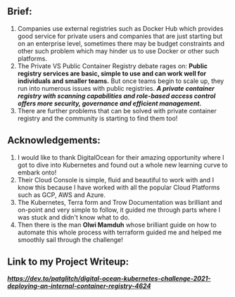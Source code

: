 ## Brief:
1. Companies use external registries such as Docker Hub which provides good service for private users and companies that are just starting but on an enterprise level, sometimes there may be budget constraints and other such problem which may hinder us to use Docker or other such platforms.
2. The Private VS Public Container Registry debate rages on: 
**Public registry services are basic, simple to use and can work well for individuals and smaller teams.** 
But once teams begin to scale up, they run into numerous issues with public registries.
_**A private container registry with scanning capabilities and role-based access control offers more security, governance and efficient management.**_
3. There are further problems that can be solved with private container registry and the community is starting to find them too!

## Acknowledgements:
1. I would like to thank DigitalOcean for their amazing opportunity where I got to dive into Kubernetes and found out a whole new learning curve to embark onto!
2. Their Cloud Console is simple, fluid and beautiful to work with and I know this because I have worked with all the popular Cloud Platforms such as GCP, AWS and Azure.
3. The Kubernetes, Terra form and Trow Documentation was brilliant and on-point and very simple to follow, it guided me through parts where I was stuck and didn't know what to do.
4. Then there is the man **Olwi Mamduh** whose brilliant guide on how to automate this whole process with terraform guided me and helped me smoothly sail through the challenge! 

## Link to my Project Writeup: 
_**https://dev.to/patglitch/digital-ocean-kubernetes-challenge-2021-deploying-an-internal-container-registry-4624**_

